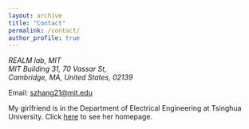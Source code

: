 ```yaml
---
layout: archive
title: "Contact"
permalink: /contact/
author_profile: true
---
```

<address>
  REALM lab, MIT<br>
	MIT Building 31, 70 Vassar St,<br>
    Cambridge, MA, United States, 02139<br>
</address>

Email: szhang21@mit.edu



My girlfriend is in the Department of Electrical Engineering at Tsinghua University. Click [here](https://tongxiao2000.github.io) to see her homepage.

